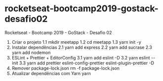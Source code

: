# rocketseat-bootcamp2019-gostack-desafio02

Rocketseat - Bootcamp 2019 - GoStack - Desafio 02

1. Criar o projeto
   1.1 mkdir meetapp
   1.2 cd meetapp
   1.3 yarn init -y
2. Instalar dependências
   2.1 yarn add express
   2.2 yarn add sucrase
   2.3 yarn add nodemon
3. ESLint + Prettier + EditorConfig
   3.1 yarn add eslint -D
   3.2 yarn eslint --init
   3.3 yarn add prettier eslint-config-prettier eslint-plugin-prettier -D
4. Remover package-lock.json
   rm -f package-lock.json
5. Atualizar dependências com Yarn
   yarn
